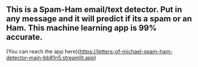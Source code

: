 ## This is a Spam-Ham email/text detector. Put in any message and it will predict if its a spam or an Ham. This machine learning app is 99% accurate.

(You can reach the app here)(https://letters-of-michael-spam-ham-detector-main-bb81n5.streamlit.app)
